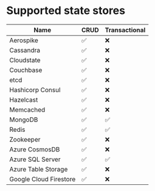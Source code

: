 # Supported state stores

| Name  | CRUD | Transactional
| ------------- | -------|------ |
| Aerospike  | :white_check_mark:  | :x: |
| Cassandra | :white_check_mark: | :x: |
| Cloudstate | :white_check_mark: | :x: |
| Couchbase  | :white_check_mark:  | :x: |
| etcd | :white_check_mark: | :x: |
| Hashicorp Consul | :white_check_mark: | :x: |
| Hazelcast  | :white_check_mark:  | :x: |
| Memcached | :white_check_mark: | :x: |
| MongoDB | :white_check_mark: | :white_check_mark: |
| Redis  | :white_check_mark:  | :white_check_mark: |
| Zookeeper | :white_check_mark: | :x: |
| Azure CosmosDB | :white_check_mark: | :x: |
| Azure SQL Server  | :white_check_mark:  | :white_check_mark: |
| Azure Table Storage  | :white_check_mark:  | :x: |
| Google Cloud Firestore | :white_check_mark: | :x: |
